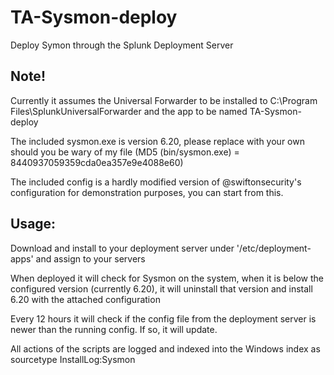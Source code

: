 # TA-Sysmon-deploy
Deploy Symon through the Splunk Deployment Server

Note! 
---
Currently it assumes the Universal Forwarder to be installed to C:\Program Files\SplunkUniversalForwarder and the app to be named TA-Sysmon-deploy

The included sysmon.exe is version 6.20, please replace with your own should you be wary of my file (MD5 (bin/sysmon.exe) = 8440937059359cda0ea357e9e4088e60)

The included config is a hardly modified version of @swiftonsecurity's configuration for demonstration purposes, you can start from this.

Usage:
---
Download and install to your deployment server under '/etc/deployment-apps' and assign to your servers

When deployed it will check for Sysmon on the system, when it is below the configured version (currently 6.20), it will uninstall that version and install 6.20 with the attached configuration

Every 12 hours it will check if the config file from the deployment server is newer than the running config. If so, it will update.

All actions of the scripts are logged and indexed into the Windows index as sourcetype InstallLog:Sysmon
